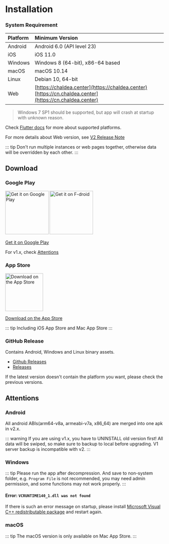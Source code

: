 # Installation

### System Requirement

| Platform | Minimum Version                                                                                            |
| :------- | :--------------------------------------------------------------------------------------------------------- |
| Android  | Android 6.0 (API level 23)                                                                                 |
| iOS      | iOS 11.0                                                                                                   |
| Windows  | Windows 8 (64-bit), x86-64 based                                                                           |
| macOS    | macOS 10.14                                                                                                |
| Linux    | Debian 10, 64-bit                                                                                          |
| Web      | [https://chaldea.center](https://chaldea.center)<br>[https://cn.chaldea.center](https://cn.chaldea.center) |

> Windows 7 SP1 should be supported, but app will crash at startup with unknown reason.

Check [Flutter docs](https://docs.flutter.dev/development/tools/sdk/release-notes/supported-platforms) for more about supported platforms.

For more details about Web version, see [V2 Release Note](./v2_release.md)

::: tip
Don't run multiple instances or web pages together, otherwise data will be overridden by each other.
:::

## Download

### Google Play

[<img alt='Get it on Google Play' src='https://play.google.com/intl/en_us/badges/static/images/badges/en_badge_web_generic.png' width="137.5"/>](https://play.google.com/store/apps/details?id=cc.narumi.chaldea)
[<img alt='Get it on F-droid' src='https://fdroid.gitlab.io/artwork/badge/get-it-on.png' width="137.5px"/>](https://f-droid.org/packages/cc.narumi.chaldea.fdroid/)

[Get it on Google Play](https://play.google.com/store/apps/details?id=cc.narumi.chaldea)

For v1.x, check [Attentions](#attentions)

### App Store

[<img src="https://tools.applemediaservices.com/api/badges/download-on-the-app-store/black/en-US?size=250x83&amp;releaseDate=1610841600&h=cb0adac232fdd6b88894f78b2f349b6e" alt="Download on the App Store" width="120">](https://apps.apple.com/us/app/chaldea/id1548713491?itsct=apps_box&itscg=30200)

[Download on the App Store](https://apps.apple.com/us/app/chaldea/id1548713491?itsct=apps_box&itscg=30200)

::: tip
Including iOS App Store and Mac App Store
:::

### GitHub Release

Contains Android, Windows and Linux binary assets.

- [Github Releases](https://github.com/chaldea-center/chaldea/releases)
- [Releases](./releases.md)

If the latest version doesn't contain the platform you want, please check the previous versions.

## Attentions

### Android

All android ABIs(arm64-v8a, armeabi-v7a, x86_64) are merged into one apk in v2.x.

::: warning
If you are using v1.x, you have to UNINSTALL old version first! All data will be swiped,
so make sure to backup to local before upgrading. V1 server backup is incompatible with v2.
:::

### Windows

::: tip
Please run the app after decompression. And save to non-system folder, e.g. `Program File` is not recommended, you may need admin permission, and some functions may not work properly.
:::

#### Error: `VCRUNTIME140_1.dll was not found`

If there is such an error message on startup, please install [Microsoft Visual C++ redistributable package](https://support.microsoft.com/en-us/help/2977003/the-latest-supported-visual-c-downloads) and restart again.

### macOS

::: tip
The macOS version is only available on Mac App Store.
:::
